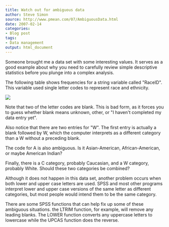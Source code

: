 ```yaml
---
title: Watch out for ambiguous data
author: Steve Simon
source: http://www.pmean.com/07/AmbiguousData.html
date: 2007-02-14
categories:
- Blog post
tags:
- Data management
output: html_document
---
```

Someone brought me a data set with some interesting values. It serves
as a good example about why you need to carefully review simple
descriptive statistics before you plunge into a complex analysis.

<!---More--->

The following table shows frequencies for a string variable called
"RaceID". This variable used single letter codes to represent race
and ethnicity.

![](http://www.pmean.com/images/images/07/AmbiguousData01.gif)

Note that two of the letter codes are blank. This is bad form, as it
forces you to guess whether blank means unknown, other, or "I
haven't completed my data entry yet".

Also notice that there are two entries for "W". The first entry is
actually a blank followed by W, which the computer interprets as a
different category than a W without a preceding blank.

The code for A is also ambiguous. Is it Asian-American,
African-American, or maybe American Indian?

Finally, there is a C category, probably Caucasian, and a W category,
probably White. Should these two categories be combined?

Although it does not happen in this data set, another problem occurs
when both lower and upper case letters are used. SPSS and most other
programs interpret lower and upper case versions of the same letter as
different categories, but most people would intend them to be the same
category.

There are some SPSS functions that can help fix up some of these
ambiguous situations. the LTRIM function, for example, will remove any
leading blanks. The LOWER function converts any uppercase letters to
lowercase while the UPCAS function does the reverse.
